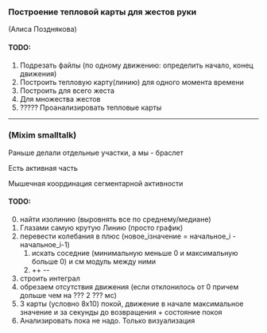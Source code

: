 ### Построение тепловой карты для жестов руки  

(Алиса Позднякова)

#### TODO:
1) Подрезать файлы (по одному движению: определить начало, конец движения)
2) Построить тепловую карту(линию) для одного момента времени
3) Построить для всего жеста
4) Для множества жестов
5) ????? Проанализировать тепловые карты 

_______________
### (Mixim smalltalk)
Раньше делали отдельные участки, а мы - браслет

Есть активная часть

Мышечная координация сегментарной активности
#### TODO:


0) найти изолинию (выровнять все по среднему/медиане)
1) Глазами самую крутую Линию (просто график)
2) перевести колебания в плюс (новое_iзначение = начальное_i - начальное_i-1)
   1) искать соседние (минимальную меньше 0 и максимальную больше 0) и см модуль между ними
   2) ++ --
3) строить интеграл
4) обрезаем отсутствия движения (если отклонилось от 0 причем дольше чем на ??? 2 ??? мс)
5) 3 карты (условно 8х10) покой, движение в начале максимальное значение и за секунды до возвращения + состояние покоя
6) Анализировать пока не надо. Только визуализация